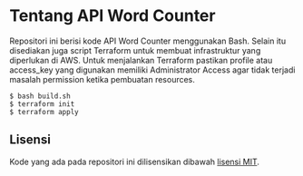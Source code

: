 # Tentang API Word Counter

Repositori ini berisi kode API Word Counter menggunakan Bash. Selain itu disediakan juga script Terraform untuk membuat infrastruktur yang diperlukan di AWS. Untuk menjalankan Terraform pastikan profile atau access_key yang digunakan memiliki Administrator Access agar tidak terjadi masalah permission ketika pembuatan resources.

```
$ bash build.sh
$ terraform init
$ terraform apply
```

## Lisensi

Kode yang ada pada repositori ini dilisensikan dibawah [lisensi MIT](https://opensource.org/licenses/MIT).